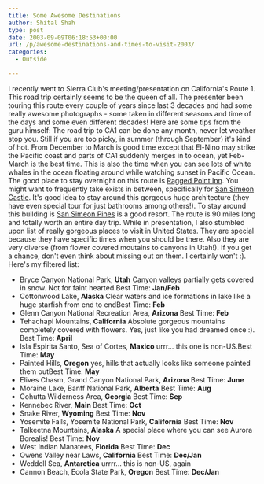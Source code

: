 ```yaml
---
title: Some Awesome Destinations
author: Shital Shah
type: post
date: 2003-09-09T06:18:53+00:00
url: /p/awesome-destinations-and-times-to-visit-2003/
categories:
  - Outside

---
```

I recently went to Sierra Club's meeting/presentation on California's Route 1. This road trip certainly seems to be the queen of all. The presenter been touring this route every couple of years since last 3 decades and had some really awesome photographs - some taken in different seasons and time of the days and some even different decades! Here are some tips from the guru himself: The road trip to CA1 can be done any month, never let weather stop you. Still if you are too picky, in summer (through September) it's kind of hot. From December to March is good time except that El-Nino may strike the Pacific coast and parts of CA1 suddenly merges in to ocean, yet Feb-March is the best time. This is also the time when you can see lots of white whales in the ocean floating around while watching sunset in Pacific Ocean. The good place to stay overnight on this route is [Ragged Point Inn][1]. You might want to frequently take exists in between, specifically for [San Simeon Castle][2]. It's good idea to stay around this gorgeous huge architecture (they have even special tour for just bathrooms among others!). To stay around this building is [San Simeon Pines][3] is a good resort. The route is 90 miles long and totally worth an entire day trip. While in presentation, I also stumbled upon list of really gorgeous places to visit in United States. They are special because they have specific times when you should be there. Also they are very diverse (from flower covered moutains to canyons in Utah!). If you get a chance, don't even think about missing out on them. I certainly won't :). Here's my filtered list: 

  * Bryce Canyon National Park, **Utah** Canyon valleys partially gets covered in snow. Not for faint hearted.Best Time: **Jan/Feb**
  * Cottonwood Lake, **Alaska** Clear waters and ice formations in lake like a huge starfish from end to endBest Time: **Feb**
  * Glenn Canyon National Recreation Area, **Arizona** Best Time: **Feb**
  * Tehachapi Mountains, **California** Absolute gorgeous mountains completely covered with flowers. Yes, just like you had dreamed once :). Best Time: **April**
  * Isla Espirita Santo, Sea of Cortes, **Maxico** urrr... this one is non-US.Best Time: **May**
  * Painted Hills, **Oregon** yes, hills that actually looks like someone painted them outBest Time: **May**
  * Elives Chasm, Grand Canyon National Park, **Arizona** Best Time: **June**
  * Moraine Lake, Banff National Park, **Alberta** Best Time: **Aug**
  * Cohutta Wilderness Area, **Georgia** Best Time: **Sep**
  * Kennebec River, **Main** Best Time: **Oct**
  * Snake River, **Wyoming** Best Time: **Nov**
  * Yosemite Falls, Yosemite National Park, **California** Best Time: **Nov**
  * Talkeetna Mountains, **Alaska** A special place where you can see Aurora Borealis! Best Time: **Nov**
  * West Indian Manatees, **Florida** Best Time: **Dec**
  * Owens Valley near Laws, **California** Best Time: **Dec/Jan**
  * Weddell Sea, **Antarctica** urrrr... this is non-US, again
  * Cannon Beach, Ecola State Park, **Oregon** Best Time: **Dec/Jan**

 [1]: http://www.raggedpointinn.net/
 [2]: http://www.hearstcastle.org/
 [3]: http://www.sspines.com/